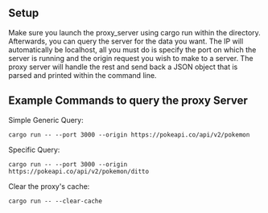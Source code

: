 ## Setup

Make sure you launch the proxy_server using cargo run within the directory. Afterwards, you can query the server for the data you want. The IP will automatically be localhost, all you must do is specify the port on which the server is running and the origin request you wish to make to a server. The proxy server will handle the rest and send back a JSON object that is parsed and printed within the command line.

## Example Commands to query the proxy Server

Simple Generic Query:

```
cargo run -- --port 3000 --origin https://pokeapi.co/api/v2/pokemon
```

Specific Query:

```
cargo run -- --port 3000 --origin https://pokeapi.co/api/v2/pokemon/ditto
```

Clear the proxy's cache:

```
cargo run -- --clear-cache
```
